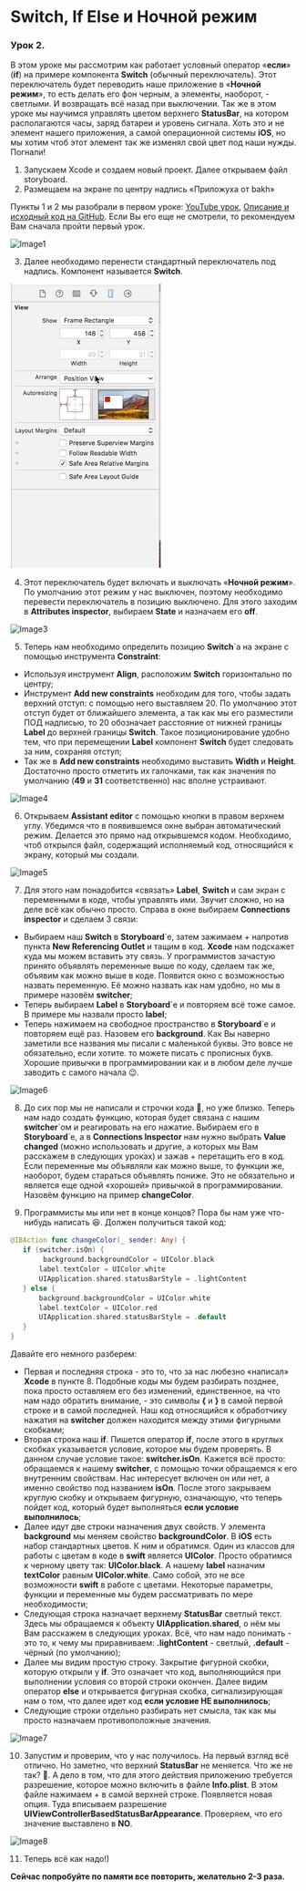 # Switch, If Else и Ночной режим
### Урок 2.

В этом уроке мы рассмотрим как работает условный оператор «**если**» (**if**) на примере компонента **Switch** (обычный переключатель). Этот переключатель будет переводить наше приложение в «**Ночной режим**», то есть делать его фон черным, а элементы, наоборот, - светлыми. И возвращать всё назад при выключении. Так же в этом уроке мы научимся управлять цветом верхнего **StatusBar**, на котором располагаются часы, заряд батареи и уровень сигнала. Хоть это и не элемент нашего приложения, а самой операционной системы **iOS**, но мы хотим чтоб этот элемент так же изменял свой цвет под наши нужды.
Погнали!

1. Запускаем Xcode и создаем новый проект. Далее открываем файл storyboard.
2. Размещаем на экране по центру надпись «Приложуха от bakh»

Пункты 1 и 2 мы разобрали в первом уроке: [YouTube урок](https://www.youtube.com/watch?v=sD5_7Y-KMLU), [Описание и исходный код на GitHub](https://github.com/BakhMedia/Swift1.1-LabelAndConstraint). Если Вы его еще не смотрели, то рекомендуем Вам сначала пройти первый урок.

![Image1](https://raw.githubusercontent.com/BakhMedia/Swift1.2-IfElseSwitchStatusBar/master/images/1.gif "Image1")

3. Далее необходимо перенести стандартный переключатель под надпись. Компонент называется **Switch**.

![Image2](https://raw.githubusercontent.com/BakhMedia/Swift1.2-IfElseSwitchStatusBar/master/images/2.gif "Image2")

4. Этот переключатель будет включать и выключать «**Ночной режим**». По умолчанию этот режим у нас выключен, поэтому необходимо перевести переключатель в позицию выключено. Для этого заходим в **Attributes inspector**, выбираем **State** и назначаем его **off**.

![Image3](https://raw.githubusercontent.com/BakhMedia/Swift1.2-IfElseSwitchStatusBar/master/images/3.gif "Image3")

5. Теперь нам необходимо определить позицию **Switch**`a на экране с помощью инструмента **Constraint**: 
- Используя инструмент **Align**, расположим **Switch** горизонтально по центру;
- Инструмент **Add new constraints** необходим для того, чтобы задать верхний отступ: с помощью него выставляем 20. По умолчанию этот отступ будет от ближайшего элемента, а так как мы его разместили ПОД надписью, то 20 обозначает расстояние от нижней границы **Label** до верхней границы **Switch**. Такое позиционирование удобно тем, что при перемещении **Label** компонент **Switch** будет следовать за ним, сохраняя отступ;
- Так же в **Add new constraints** необходимо выставить **Width** и **Height**. Достаточно просто отметить их галочками, так как значения по умолчанию (**49** и **31** соответственно) нас вполне устраивают.

![Image4](https://raw.githubusercontent.com/BakhMedia/Swift1.2-IfElseSwitchStatusBar/master/images/4.gif "Image4")

6. Открываем **Assistant editor** с помощью кнопки в правом верхнем углу. Убедимся что в появившемся окне выбран автоматический режим. Делается это прямо над открывшемся кодом. Необходимо, чтоб открылся файл, содержащий исполняемый код, относящийся к экрану, который мы создали.

![Image5](https://raw.githubusercontent.com/BakhMedia/Swift1.2-IfElseSwitchStatusBar/master/images/5.gif "Image5")

7. Для этого нам понадобится «связать» **Label**, **Switch** и сам экран с переменными в коде, чтобы управлять ими. Звучит сложно, но на деле всё  как обычно просто. Справа в окне выбираем **Connections inspector** и сделаем 3 связи:

- Выбираем наш **Switch** в **Storyboard**`e, затем зажимаем + напротив пункта **New Referencing Outlet** и тащим в код. **Xcode** нам подскажет куда мы можем вставить эту связь. У программистов зачастую принято объявлять переменные выше по коду, сделаем так же, объявим как можно выше в коде. Появится окно с возможностью назвать переменную. Её можно назвать как нам удобно, но мы в примере назовём **switcher**;
- Теперь выбираем **Label** в **Storyboard**`e и повторяем всё тоже самое. В примере мы назвали просто **label**;
- Теперь нажимаем на свободное пространство в **Storyboard**`e и повторяем ещё раз. Назовем его **background**.
Как Вы наверно заметили все названия мы писали с маленькой буквы. Это вовсе не обязательно, если хотите. то можете писать с прописных букв. Хорошие привычки в программировании как и в любом деле лучше заводить с самого начала 😉.

![Image6](https://raw.githubusercontent.com/BakhMedia/Swift1.2-IfElseSwitchStatusBar/master/images/6.gif "Image6")

8. До сих пор мы не написали и строчки кода 🤪, но уже близко. Теперь нам надо создать функцию, которая будет связана с нашим **switcher**\`ом и реагировать на его нажатие. Выбираем его в **Storyboard**\`e, а в **Connections Inspector** нам нужно выбрать **Value changed** (можно использовать и другие, а которых мы Вам расскажем в следующих уроках) и зажав + перетащить его в код. Если переменные мы объявляли как можно выше, то функции же, наоборот, будем стараться объявлять пониже. Это не обязательно и является еще одной «хорошей» привычкой в программировании. Назовём функцию на пример **changeColor**.

9. Программисты мы или нет в конце концов? Пора бы нам уже что-нибудь написать 😆. Должен получиться такой код:

```swift
@IBAction func changeColor(_ sender: Any) {
   if (switcher.isOn) {
        background.backgroundColor = UIColor.black
       label.textColor = UIColor.white
       UIApplication.shared.statusBarStyle = .lightContent
   } else {
       background.backgroundColor = UIColor.white
       label.textColor = UIColor.red
       UIApplication.shared.statusBarStyle = .default
   }
}
```

Давайте его немного разберем:
- Первая и последняя строка - это то, что за нас любезно «написал» **Xcode** в пункте 8. Подобные коды мы будем разбирать позднее, пока просто оставляем его без изменений, единственное, на что нам надо обратить внимание, - это символы **{** и **}** в самой первой строке и в самой последней. Наш код относящийся к обработчику нажатия на **switcher** должен находится между этими фигурными скобками;
- Вторая строка наш **if**. Пишется оператор **if**, после этого в круглых скобках указывается условие, которое мы будем проверять. В данном случае условие такое: **switcher.isOn**. Кажется всё просто: обращаемся к нашему **switcher**, с помощью точки обращаемся к его внутренним свойствам. Нас интересует включен он или нет, а именно свойство под названием **isOn**. После этого закрываем круглую скобку и открываем фигурную, означающую, что теперь пойдет код, который будет выполняться **если условие выполнилось**;
- Далее идут две строки назначения двух свойств. У элемента **background** мы меняем свойство **backgroundColor**. В **iOS** есть набор стандартных цветов. К ним и обратимся. Один из классов для работы с цветам в коде в **swift** является **UIColor**. Просто обратимся к черному цвету так: **UIColor.black**. А нашему **label** назначим **textColor** равным **UIColor.white**. Само собой, это не все возможности **swift** в работе с цветами. Некоторые параметры, функции и переменные мы будем рассматривать по мере необходимости;
- Следующая строка назначает верхнему **StatusBar** светлый текст. Здесь мы обращаемся к объекту **UIApplication.shared**, о нём мы Вам расскажем в следующих уроках. Всё, что нам надо понимать - это то, к чему мы приравниваем: **.lightContent** - светлый, **.default** - чёрный (по умолчанию);
- Далее мы видим простую строку. Закрытие фигурной скобки, которую открыли у **if**. Это означает что код, выполняющийся при выполнении условия со второй строки окончен. Далее видим оператор **else** и открывается фигурная скобка, сигнализирующая  нам о том, что далее идет код **если условие НЕ выполнилось**;
- Следующие строки отдельно разбирать нет смысла, так как мы просто назначаем противоположные значения.

![Image7](https://raw.githubusercontent.com/BakhMedia/Swift1.2-IfElseSwitchStatusBar/master/images/7.gif "Image7")

10. Запустим и проверим, что у нас получилось. На первый взгляд всё отлично. Но заметно, что верхний **StatusBar** не меняется. Что же не так? 🤨. А дело в том, что для этого действия приложению требуется разрешение, которое можно включить в файле **Info.plist**. В этом файле нажимаем + в самой верхней строке. Появляется новая опция. Туда вписываем разрешение **UIViewControllerBasedStatusBarAppearance**. Проверяем, что его значение выставлено в **NO**.

![Image8](https://raw.githubusercontent.com/BakhMedia/Swift1.2-IfElseSwitchStatusBar/master/images/8.gif "Image8")

11. Теперь всё как надо!)

**Сейчас попробуйте по памяти все повторить, желательно 2-3 раза.**






